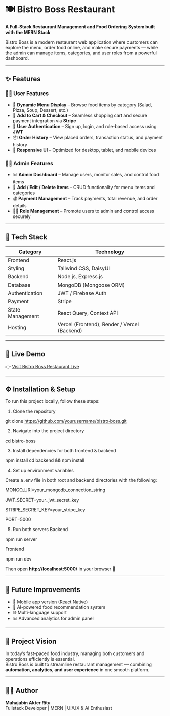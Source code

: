 # 🍽️ Bistro Boss Restaurant

**A Full-Stack Restaurant Management and Food Ordering System built with the MERN Stack**

Bistro Boss is a modern restaurant web application where customers can explore the menu, order food online, and make secure payments — while the admin can manage items, categories, and user roles from a powerful dashboard.

---

## ✨ Features

### 👨‍🍳 User Features
- 🍔 **Dynamic Menu Display** – Browse food items by category (Salad, Pizza, Soup, Dessert, etc.)
- 🛒 **Add to Cart & Checkout** – Seamless shopping cart and secure payment integration via **Stripe**
- 🔐 **User Authentication** – Sign up, login, and role-based access using **JWT**
- 📦 **Order History** – View placed orders, transaction status, and payment history
- 💬 **Responsive UI** – Optimized for desktop, tablet, and mobile devices

### 🧑‍💼 Admin Features
- 📊 **Admin Dashboard** – Manage users, monitor sales, and control food items
- 🧾 **Add / Edit / Delete Items** – CRUD functionality for menu items and categories
- 💰 **Payment Management** – Track payments, total revenue, and order details
- 🧍‍♂️ **Role Management** – Promote users to admin and control access securely

---

## 🧩 Tech Stack

| Category | Technology |
|-----------|-------------|
| Frontend | React.js |
| Styling | Tailwind CSS, DaisyUI |
| Backend | Node.js, Express.js |
| Database | MongoDB (Mongoose ORM) |
| Authentication | JWT / Firebase Auth |
| Payment | Stripe |
| State Management | React Query, Context API |
| Hosting | Vercel (Frontend), Render / Vercel (Backend) |

---

## 🔗 Live Demo

👉 [Visit Bistro Boss Restaurant Live](https://your-live-demo-link.com)

---

## ⚙️ Installation & Setup

To run this project locally, follow these steps:

1. Clone the repository

git clone https://github.com/yourusername/bistro-boss.git

2. Navigate into the project directory

cd bistro-boss

3. Install dependencies for both frontend & backend

npm install
cd backend && npm install

4. Set up environment variables

Create a .env file in both root and backend directories with the following:

MONGO_URI=your_mongodb_connection_string

JWT_SECRET=your_jwt_secret_key

STRIPE_SECRET_KEY=your_stripe_key

PORT=5000

5. Run both servers
Backend

npm run server

Frontend

npm run dev

Then open **http://localhost:5000/** in your browser 🚀

---

## 🔮 Future Improvements

- 📱 Mobile app version (React Native)
- 🧠 AI-powered food recommendation system
- 🌐 Multi-language support
- 📊 Advanced analytics for admin panel

---

## 💭 Project Vision

In today’s fast-paced food industry, managing both customers and operations efficiently is essential.  
Bistro Boss is built to streamline restaurant management — combining **automation, analytics, and user experience** in one smooth platform.

---

## 🧑‍💻 Author

**Mahajabin Akter Ritu**  
Fullstack Developer | MERN | UI/UX & AI Enthusiast  
